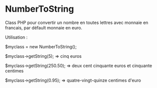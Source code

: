 # NumberToString
Class PHP pour convertir un nombre en toutes lettres avec monnaie en francais, par défault monnaie en euro.


Utilisation :

$myclass = new NumberToString();

$myclass->getString(5);
=> cinq euros

$myclass->getString(250.50);
=> deux cent cinquante euros et cinquante centimes

$myclass->getString(0.95);
=> quatre-vingt-quinze centimes d'euro
